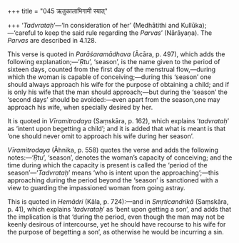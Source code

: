 +++
title = "045 ऋतुकालाभिगामी स्यात्"

+++
‘*Tadvrataḥ*’—‘In consideration of her’ (Medhātithi and
Kullūka);—‘careful to keep the said rule regarding the *Parvas*’
(Nārāyaṇa). The *Parvas* are described in 4.128.

This verse is quoted in *Parāśaramādhava* (Ācāra, p. 497), which adds
the following explanation;—‘*Ṛtu*’, ‘season’, is the name given to the
period of sixteen days, counted from the first day of the menstrual
flow,—during which the woman is capable of conceiving;—during this
‘season’ one should always approach his wife for the purpose of
obtaining a child; and if is only his wife that the man should
approach;—but during the ‘season’ the ‘second days’ should be
avoided:—even apart from the season,one may approach his wife, when
specially desired by her.

It is quoted in *Vīramitrodaya* (Saṃskāra, p. 162), which explains
‘*tadvrataḥ*’ as ‘intent upon begetting a child’; and it is added that
what is meant is that ‘one should never omit to approach his wife during
her season’.

*Vīramitrodaya* (Āhnika, p. 558) quotes the verse and adds the following
notes:—‘*Ṛtu*’, ‘season’, denotes the woman’s capacity of conceiving;
and the time during which the capacity is present is called the ‘period
of the season’—‘*Tadvrataḥ*’ means ‘who is intent upon the
approaching’;—this approaching during the period beyond the ‘season’ is
sanctioned with a view to guarding the impassioned woman from going
astray.

This is quoted in *Hemādri* (Kāla, p. 724):—and in *Smṛticandrikā*
(Saṃskāra, p. 41), which explains ‘*tadvrataḥ*’ as ‘bent upon getting a
son’, and adds that the implication is that ‘during the period, even
though the man may not be keenly desirous of intercourse, yet he should
have recourse to his wife for the purpose of begetting a son’, as
otherwise he would be incurring a sin.


